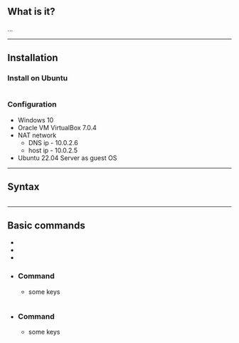 ## What is it?

...

***
## Installation

### Install on Ubuntu 
```

```

### Configuration
- Windows 10
- Oracle VM VirtualBox 7.0.4
- NAT network
	- DNS ip    - 10.0.2.6
	- host ip   - 10.0.2.5
- Ubuntu 22.04 Server as guest OS

***
## Syntax

```

```

***
## Basic commands

- 
- 
- 

- ###  Command
	- some keys
```

```

- ### Command
	- some keys